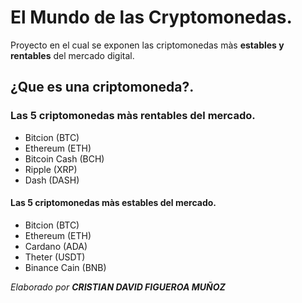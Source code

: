 # El Mundo de las Cryptomonedas.

 Proyecto en el cual se exponen las criptomonedas màs **estables y rentables** del mercado digital.

## ¿Que es una criptomoneda?.

### Las 5 criptomonedas màs rentables del mercado.

* Bitcion (BTC)
* Ethereum (ETH)
* Bitcoin Cash (BCH)
* Ripple (XRP)
* Dash (DASH)

#### Las 5 criptomonedas màs estables del mercado.

* Bitcion (BTC)
* Ethereum (ETH)
* Cardano (ADA)
* Theter (USDT)
* Binance Cain (BNB)


_Elaborado por **CRISTIAN DAVID FIGUEROA MUÑOZ**_

